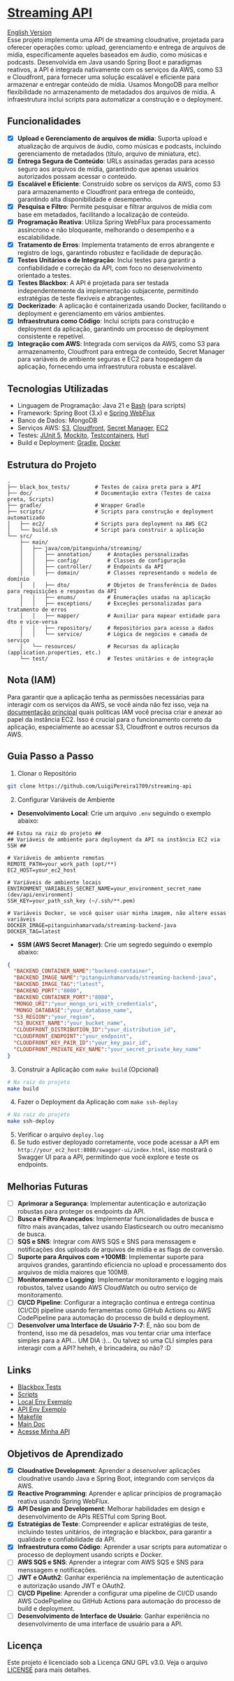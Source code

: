 # [Streaming API](http://d130vf1311tsqd.cloudfront.net/swagger-ui/index.html)   
[English Version](../README.md)  
Esse projeto implementa uma API de streaming cloudnative, projetada para oferecer operações como: upload, gerenciamento e entrega de arquivos de mídia, especificamente aqueles baseados em áudio, como músicas e podcasts. Desenvolvida em Java usando Spring Boot e paradigmas reativos, a API é integrada nativamente com os serviços da AWS, como S3 e Cloudfront, para fornecer uma solução escalável e eficiente para armazenar e entregar conteúdo de mídia. Usamos MongoDB para melhor flexibilidade no armazenamento de metadados dos arquivos de mídia. A infraestrutura inclui scripts para automatizar a construção e o deployment.

## Funcionalidades
- [x] **Upload e Gerenciamento de arquivos de mídia**: Suporta upload e atualização de arquivos de áudio, como músicas e podcasts, incluindo gerenciamento de metadados (título, arquivo de miniatura, etc).
- [x] **Entrega Segura de Conteúdo**: URLs assinadas geradas para acesso seguro aos arquivos de mídia, garantindo que apenas usuários autorizados possam acessar o conteúdo.
- [x] **Escalável e Eficiente**: Construído sobre os serviços da AWS, como S3 para armazenamento e Cloudfront para entrega de conteúdo, garantindo alta disponibilidade e desempenho.
- [x] **Pesquisa e Filtro**: Permite pesquisar e filtrar arquivos de mídia com base em metadados, facilitando a localização de conteúdo.
- [x] **Programação Reativa**: Utiliza Spring WebFlux para processamento assíncrono e não bloqueante, melhorando o desempenho e a escalabilidade.
- [x] **Tratamento de Erros**: Implementa tratamento de erros abrangente e registro de logs, garantindo robustez e facilidade de depuração.
- [x] **Testes Unitários e de Integração**: Inclui testes para garantir a confiabilidade e correção da API, com foco no desenvolvimento orientado a testes.
- [x] **Testes Blackbox**: A API é projetada para ser testada independentemente da implementação subjacente, permitindo estratégias de teste flexíveis e abrangentes.
- [x] **Dockerizado**: A aplicação é containerizada usando Docker, facilitando o deployment e gerenciamento em vários ambientes.
- [x] **Infraestrutura como Código**: Inclui scripts para construção e deployment da aplicação, garantindo um processo de deployment consistente e repetível.
- [x] **Integração com AWS**: Integrada com serviços da AWS, como S3 para armazenamento, Cloudfront para entrega de conteúdo, Secret Manager para variáveis de ambiente seguras e EC2 para hospedagem da aplicação, fornecendo uma infraestrutura robusta e escalável.

## Tecnologias Utilizadas
- Linguagem de Programação: Java 21 e [Bash](https://www.gnu.org/software/bash/) (para scripts)
- Framework: Spring Boot (3.x) e [Spring WebFlux](https://docs.spring.io/spring-framework/reference/web/webflux.html)
- Banco de Dados: MongoDB
- Serviços AWS: [S3](https://aws.amazon.com/s3/), [Cloudfront](https://aws.amazon.com/cloudfront/), [Secret Manager](https://aws.amazon.com/secrets-manager/), [EC2](https://aws.amazon.com/ec2/)
- Testes: [JUnit 5](https://junit.org/junit5/), [Mockito](https://site.mockito.org/), [Testcontainers](https://www.testcontainers.org/), [Hurl](https://hurl.dev/)
- Build e Deployment: [Gradle](https://gradle.org/), [Docker](https://www.docker.com/)

## Estrutura do Projeto
```plaintext
.
├── black_box_tests/        # Testes de caixa preta para a API
├── doc/                    # Documentação extra (Testes de caixa preta, Scripts)
├── gradle/                 # Wrapper Gradle
├── scripts/                # Scripts para construção e deployment automatizado
│   ├── ec2/                # Scripts para deployment na AWS EC2
│   └── build.sh            # Script para construir a aplicação
└── src/
    ├── main/
    │   ├── java/com/pitanguinha/streaming/
    │   │   ├── annotation/     # Anotações personalizadas
    │   │   ├── config/         # Classes de configuração
    │   │   ├── controller/     # Endpoints da API
    │   │   ├── domain/         # Classes representando o modelo de domínio
    │   │   ├── dto/            # Objetos de Transferência de Dados para requisições e respostas da API
    │   │   ├── enums/          # Enumerações usadas na aplicação
    │   │   ├── exceptions/     # Exceções personalizadas para tratamento de erros
    │   │   ├── mapper/         # Auxiliar para mapear entidade para dto e vice-versa
    │   │   ├── repository/     # Repositórios para acesso a dados
    │   │   └── service/        # Lógica de negócios e camada de serviço
    │   └── resources/          # Recursos da aplicação (application.properties, etc.)
    └── test/                   # Testes unitários e de integração
```

## Nota (IAM)
Para garantir que a aplicação tenha as permissões necessárias para interagir com os serviços da AWS, se você ainda não fez isso, veja na [documentação principal](https://github.com/LuigiPereira1709/streaming-cloudnative-project/blob/main/doc/README_pt.md) quais políticas IAM você precisa criar e anexar ao papel da instância EC2. Isso é crucial para o funcionamento correto da aplicação, especialmente ao acessar S3, Cloudfront e outros recursos da AWS.

## Guia Passo a Passo
1. Clonar o Repositório
 ```bash
 git clone https://github.com/LuigiPereira1709/streaming-api
 ```
2. Configurar Variáveis de Ambiente
- **Desenvolvimento Local**: Crie um arquivo `.env` seguindo o exemplo abaixo:
```plaintext
## Estou na raiz do projeto ##
## Variáveis de ambiente para deployment da API na instância EC2 via SSH ##

# Variáveis de ambiente remotas
REMOTE_PATH=your_work_path (opt/**)
EC2_HOST=your_ec2_host

# Variáveis de ambiente locais
ENVIRONMENT_VARIABLES_SECRET_NAME=your_environment_secret_name (dev/api/environment)
SSH_KEY=your_path_ssh_key (~/.ssh/**.pem)

# Variáveis Docker, se você quiser usar minha imagem, não altere essas variáveis
DOCKER_IMAGE=pitanguinhamarvada/streaming-backend-java
DOCKER_TAG=latest
```
- **SSM (AWS Secret Manager)**: Crie um segredo seguindo o exemplo abaixo:
```json
{
  "BACKEND_CONTAINER_NAME":"backend-container",
  "BACKEND_IMAGE_NAME":"pitanguinhamarvada/streaming-backend-java",
  "BACKEND_IMAGE_TAG":"latest",
  "BACKEND_PORT":"8080",
  "BACKEND_CONTAINER_PORT":"8080",
  "MONGO_URI":"your_mongo_uri_with_credentials",
  "MONGO_DATABASE":"your_database_name",
  "S3_REGION":"your_region",
  "S3_BUCKET_NAME":"your_bucket_name",
  "CLOUDFRONT_DISTRIBUTION_ID":"your_distribution_id",
  "CLOUDFRONT_ENDPOINT":"your_endpoint",
  "CLOUDFRONT_KEY_PAIR_ID":"your_key_pair_id",
  "CLOUDFRONT_PRIVATE_KEY_NAME":"your_secret_private_key_name"
}
```
3. Construir a Aplicação com `make build` (Opcional)
```bash
# Na raiz do projeto
make build
```
4. Fazer o Deployment da Aplicação com `make ssh-deploy`
```bash
# Na raiz do projeto
make ssh-deploy
```
5. Verificar o arquivo `deploy.log`
6. Se tudo estiver deployado corretamente, voce pode acessar a API em `http://your_ec2_host:8080/swagger-ui/index.html`, isso mostrará o Swagger UI para a API, permitindo que você explore e teste os endpoints.

## Melhorias Futuras
- [ ] **Aprimorar a Segurança**: Implementar autenticação e autorização robustas para proteger os endpoints da API.
- [ ] **Busca e Filtro Avançados**: Implementar funcionalidades de busca e filtro mais avançadas, talvez usando Elasticsearch ou outro mecanismo de busca.
- [ ] **SQS e SNS**: Integrar com AWS SQS e SNS para menssagem e notificações dos uploads de arquivos de mídia e as flags de conversão.
- [ ] **Suporte para Arquivos com +100MB**: Implementar suporte para arquivos grandes, garantindo eficiencia no upload e processamento dos arquivos de mídia maiores que 100MB.
- [ ] **Monitoramento e Logging**: Implementar monitoramento e logging mais robustos, talvez usando AWS CloudWatch ou outro serviço de monitoramento.
- [ ] **CI/CD Pipeline**: Configurar a integração contínua e entrega contínua (CI/CD) pipeline usando ferramentas como GitHub Actions ou AWS CodePipeline para automação do processo de build e deployment.
- [ ] **Desenvolver uma Interface de Usuário 7-7**: É, não sou bom de frontend, isso me dá pesadelos, mas vou tentar criar uma interface simples para a API... UM DIA :)... Ou talvez só uma CLI simples para interagir com a API? heheh, é brincadeira, ou não? :D 

## Links 
- [Blackbox Tests](blackboc_tests/blackbox_tests_doc_pt.md)  
- [Scripts](scripts/scripts_doc_pt.md)   
- [Local Env Exemplo](local_env_example)   
- [API Env Exemplo](api_env_example.json)   
- [Makefile](../Makefile)   
- [Main Doc](https://github.com/LuigiPereira1709/streaming-cloudnative-project/blob/main/doc/README_pt.md)  
- [Acesse Minha API](http://d130vf1311tsqd.cloudfront.net/swagger-ui/index.html)

## Objetivos de Aprendizado
- [x] **Cloudnative Development**: Aprender a desenvolver aplicações cloudnative usando Java e Spring Boot, integrando com serviços da AWS.
- [x] **Reactive Programming**: Aprender e aplicar princípios de programação reativa usando Spring WebFlux.
- [x] **API Design and Development**: Melhorar habilidades em design e desenvolvimento de APIs RESTful com Spring Boot.
- [x] **Estratégias de Teste**: Compreender e aplicar estratégias de teste, incluindo testes unitários, de integração e blackbox, para garantir a qualidade e confiabilidade da API.
- [x] **Infraestrutura como Código**: Aprender a usar scripts para automatizar o processo de deployment usando scripts e Docker.
- [ ] **AWS SQS e SNS**: Aprender a integrar com AWS SQS e SNS para menssagem e notificações.
- [ ] **JWT e OAuth2**: Ganhar experiência na implementação de autenticação e autorização usando JWT e OAuth2.
- [ ] **CI/CD Pipeline**: Aprender a configurar uma pipeline de CI/CD usando AWS CodePipeline ou GitHub Actions para automação do processo de build e deployment.
- [ ] **Desenvolvimento de Interface de Usuário**: Ganhar experiência no desenvolvimento de uma interface de usuário para a API.

## Licença
Este projeto é licenciado sob a Licença GNU GPL v3.0. Veja o arquivo [LICENSE](../LICENSE.txt) para mais detalhes. 

